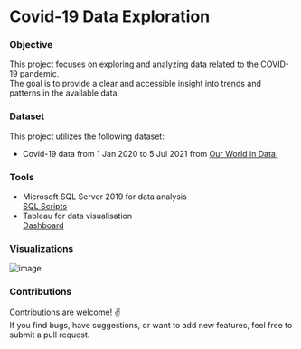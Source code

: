 # Covid-19 Data Exploration 
### Objective
This project focuses on exploring and analyzing data related to the COVID-19 pandemic.<br>
The goal is to provide a clear and accessible insight into trends and patterns in the available data.
### Dataset
This project utilizes the following dataset:
- Covid-19 data from 1 Jan 2020 to 5 Jul 2021 from [Our World in Data.](https://ourworldindata.org/covid-deaths)
### Tools
- Microsoft SQL Server 2019 for data analysis <br>
[SQL Scripts](https://github.com/arza1uz/Covid-19-Data-Exploration/blob/main/COVID%20portfolio%20project%20V1.sql)
- Tableau for data visualisation <br>
[Dashboard](https://public.tableau.com/app/profile/jos.antonio.guerrero.arzaluz/viz/Covid-19Dashboard_17065988084280/Dashboard1?publish=yes)
### Visualizations
![image](https://github.com/arza1uz/Covid-19-Data-Exploration/assets/119543755/5f48f89a-c129-49f7-9a02-4ec3182ef46c)

### Contributions
Contributions are welcome! ✌<br>
If you find bugs, have suggestions, or want to add new features, feel free to submit a pull request.






